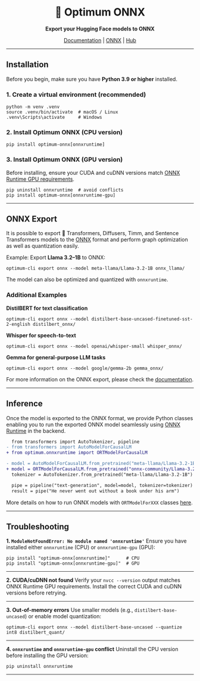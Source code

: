
<div align="center">

# 🤗 Optimum ONNX

**Export your Hugging Face models to ONNX**

[Documentation](https://huggingface.co/docs/optimum/index) | [ONNX](https://onnx.ai/) | [Hub](https://huggingface.co/onnx)

</div>

---

## Installation

Before you begin, make sure you have **Python 3.9 or higher** installed.

### 1. Create a virtual environment (recommended)
```
python -m venv .venv
source .venv/bin/activate  # macOS / Linux
.venv\Scripts\activate     # Windows
```

### 2. Install Optimum ONNX (CPU version)

```
pip install optimum-onnx[onnxruntime]
```

### 3. Install Optimum ONNX (GPU version)

Before installing, ensure your CUDA and cuDNN versions match [ONNX Runtime GPU requirements](https://onnxruntime.ai/docs/execution-providers/CUDA-ExecutionProvider.html#requirements).

```
pip uninstall onnxruntime  # avoid conflicts
pip install optimum-onnx[onnxruntime-gpu]
```

---

## ONNX Export

It is possible to export 🤗 Transformers, Diffusers, Timm, and Sentence Transformers models to the [ONNX](https://onnx.ai/) format and perform graph optimization as well as quantization easily.

Example: Export **Llama 3.2–1B** to ONNX:

```
optimum-cli export onnx --model meta-llama/Llama-3.2-1B onnx_llama/
```

The model can also be optimized and quantized with `onnxruntime`.

### Additional Examples

**DistilBERT for text classification**

```
optimum-cli export onnx --model distilbert-base-uncased-finetuned-sst-2-english distilbert_onnx/
```

**Whisper for speech-to-text**

```
optimum-cli export onnx --model openai/whisper-small whisper_onnx/
```

**Gemma for general-purpose LLM tasks**

```
optimum-cli export onnx --model google/gemma-2b gemma_onnx/
```

For more information on the ONNX export, please check the [documentation](https://huggingface.co/docs/optimum/exporters/onnx/usage_guides/export_a_model).

---

## Inference

Once the model is exported to the ONNX format, we provide Python classes enabling you to run the exported ONNX model seamlessly using [ONNX Runtime](https://onnxruntime.ai/) in the backend.

```diff
  from transformers import AutoTokenizer, pipeline
- from transformers import AutoModelForCausalLM
+ from optimum.onnxruntime import ORTModelForCausalLM

- model = AutoModelForCausalLM.from_pretrained("meta-llama/Llama-3.2-1B") # PyTorch checkpoint
+ model = ORTModelForCausalLM.from_pretrained("onnx-community/Llama-3.2-1B", subfolder="onnx") # ONNX checkpoint
  tokenizer = AutoTokenizer.from_pretrained("meta-llama/Llama-3.2-1B")

  pipe = pipeline("text-generation", model=model, tokenizer=tokenizer)
  result = pipe("He never went out without a book under his arm")
```

More details on how to run ONNX models with `ORTModelForXXX` classes [here](https://huggingface.co/docs/optimum/main/en/onnxruntime/usage_guides/models).

---

## Troubleshooting

**1. `ModuleNotFoundError: No module named 'onnxruntime'`**
Ensure you have installed either `onnxruntime` (CPU) or `onnxruntime-gpu` (GPU):

```
pip install "optimum-onnx[onnxruntime]"      # CPU
pip install "optimum-onnx[onnxruntime-gpu]"  # GPU
```

---

**2. CUDA/cuDNN not found**
Verify your `nvcc --version` output matches ONNX Runtime GPU requirements.
Install the correct CUDA and cuDNN versions before retrying.

---

**3. Out-of-memory errors**
Use smaller models (e.g., `distilbert-base-uncased`) or enable model quantization:

```
optimum-cli export onnx --model distilbert-base-uncased --quantize int8 distilbert_quant/
```

---

**4. `onnxruntime` and `onnxruntime-gpu` conflict**
Uninstall the CPU version before installing the GPU version:

```
pip uninstall onnxruntime
```

---
